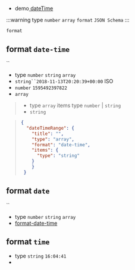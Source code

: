 #
* demo[ dateTime](https://form.lljj.me/#/demo?type=Date-DateTime)

:::warning
type `number` `array`  `format`  `JSON Schema`
:::

 `format`

## format `date-time`
``

*  type `number` `string` `array`
* `string``2018-11-13T20:20:39+00:00` ISO
* `number` `1595492397822`
* `array`

>*  type `array`  items type `number` | `string`
>*  `string`

> ```json
> {
>   "dateTimeRange": {
>     "title": "",
>     "type": "array",
>     "format": "date-time",
>     "items": {
>       "type": "string"
>     }
>     }
>  }
> ```

## format `date`
``

*  type `number` `string` `array`
*  [format-date-time](#format-date-time)

## format `time`
*  type `string`  `16:04:41`
*
